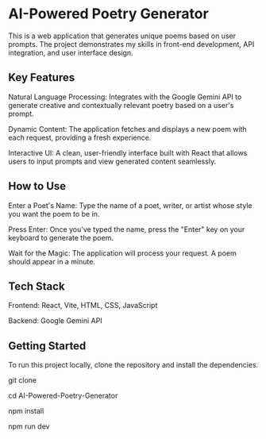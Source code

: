 # AI-Powered Poetry Generator

This is a web application that generates unique poems based on user prompts. The project demonstrates my skills in front-end development, API integration, and user interface design.

## Key Features

Natural Language Processing: Integrates with the Google Gemini API to generate creative and contextually relevant poetry based on a user's prompt.

Dynamic Content: The application fetches and displays a new poem with each request, providing a fresh experience.

Interactive UI: A clean, user-friendly interface built with React that allows users to input prompts and view generated content seamlessly.

## How to Use

Enter a Poet's Name: Type the name of a poet, writer, or artist whose style you want the poem to be in.

Press Enter: Once you've typed the name, press the "Enter" key on your keyboard to generate the poem.

Wait for the Magic: The application will process your request. A poem should appear in a minute.

## Tech Stack

Frontend: React, Vite, HTML, CSS, JavaScript

Backend: Google Gemini API

## Getting Started

To run this project locally, clone the repository and install the dependencies.

git clone <repository-url>

cd AI-Powered-Poetry-Generator

npm install

npm run dev



